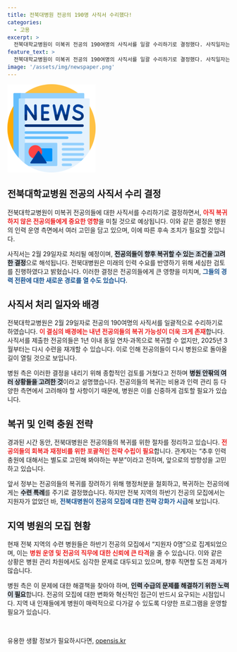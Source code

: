 ```yaml
---
title: 전북대병원 전공의 190명 사직서 수리했다!
categories:
  - 고용
excerpt: >
  전북대학교병원이 미복귀 전공의 190여명의 사직서를 일괄 수리하기로 결정했다. 사직일자는 2월 29일로, 이로 인해 내년 복귀 가능성이 열리게 되며, 후속 인력 충원에 대한 고민이 필요해 보인다. 수련의 미래가 달린 이 결정의 이면이 궁금하다!
feature_text: >
  전북대학교병원이 미복귀 전공의 190여명의 사직서를 일괄 수리하기로 결정했다. 사직일자는 2월 29일로, 이로 인해 내년 복귀 가능성이 열리게 되며, 후속 인력 충원에 대한 고민이 필요해 보인다. 수련의 미래가 달린 이 결정의 이면이 궁금하다!
image: '/assets/img/newspaper.png'
---
```


<p><img src="/assets/img/newspaper.png" alt="kimp 속보" /></p>

<h2 data-ke-size="size26">전북대학교병원 전공의 사직서 수리 결정</h2>

<p data-ke-size="size16">전북대학교병원이 미복귀 전공의들에 대한 사직서를 수리하기로 결정하면서, <b><span style="color: #ee2323;">아직 복귀하지 않은 전공의들에게 중요한 영향</span></b>을 미칠 것으로 예상됩니다. 이와 같은 결정은 병원의 인력 운영 측면에서 여러 고민을 담고 있으며, 이에 따른 후속 조치가 필요할 것입니다.</p>

<p data-ke-size="size16">사직서는 2월 29일자로 처리될 예정이며, <b><span style="background-color: #21538527;">전공의들이 향후 복귀할 수 있는 조건을 고려한 결정</span></b>으로 해석됩니다. 전북대병원은 미래의 인력 수요를 반영하기 위해 세심한 검토를 진행하였다고 밝혔습니다. 이러한 결정은 전공의들에게 큰 영향을 미치며, <b><span style="color: #1a5490;">그들의 경력 전환에 대한 새로운 경로를 열 수도 있습니다</span></b>.</p>

<h2 data-ke-size="size26">사직서 처리 일자와 배경</h2>

<p data-ke-size="size16">전북대학교병원은 2월 29일자로 전공의 190여명의 사직서를 일괄적으로 수리하기로 하였습니다. <b><span style="color: #ee2323;">이 결심의 배경에는 내년 전공의들의 복귀 가능성이 더욱 크게 존재</span></b>합니다. 사직서를 제출한 전공의들은 1년 이내 동일 연차·과목으로 복귀할 수 없지만, 2025년 3월부터는 다시 수련을 재개할 수 있습니다. 이로 인해 전공의들이 다시 병원으로 돌아올 길이 열릴 것으로 보입니다.</p>

<p data-ke-size="size16">병원 측은 이러한 결정을 내리기 위해 종합적인 검토를 거쳤다고 전하며 <b><span style="background-color: #21538527;">병원 안팎의 여러 상황들을 고려한 것</span></b>이라고 설명했습니다. 전공의들의 복귀는 비용과 인력 관리 등 다양한 측면에서 고려해야 할 사항이기 때문에, 병원은 이를 신중하게 검토할 필요가 있습니다.</p>

<h2 data-ke-size="size26">복귀 및 인력 충원 전략</h2>

<p data-ke-size="size16">경과된 시간 동안, 전북대병원은 전공의들의 복귀를 위한 절차를 정리하고 있습니다. <b><span style="color: #ee2323;">전공의들의 회복과 재정비를 위한 포괄적인 전략 수립이 필요</span></b>합니다. 관계자는 “추후 인력 충원에 대해서는 별도로 고민해 봐야하는 부분”이라고 전하며, 앞으로의 방향성을 고민하고 있습니다.</p>

<p data-ke-size="size16">앞서 정부는 전공의들의 복귀를 장려하기 위해 행정처분을 철회하고, 복귀하는 전공의에게는 <b><span style="background-color: #21538527;">수련 특례</span></b>를 주기로 결정했습니다. 하지만 전북 지역의 하반기 전공의 모집에서는 지원자가 없었던 바, <b><span style="color: #1a5490;">전북대병원이 전공의 모집에 대한 전략 강화가 시급</span></b>해 보입니다.</p>

<h2 data-ke-size="size26">지역 병원의 모집 현황</h2>

<p data-ke-size="size16">현재 전북 지역의 수련 병원들은 하반기 전공의 모집에서 “지원자 0명”으로 집계되었으며, 이는 <b><span style="color: #ee2323;">병원 운영 및 전공의 직무에 대한 신뢰에 큰 타격</span></b>을 줄 수 있습니다. 이와 같은 상황은 병원 관리 차원에서도 심각한 문제로 대두되고 있으며, 향후 직면할 도전 과제가 많습니다.</p>

<p data-ke-size="size16">병원 측은 이 문제에 대한 해결책을 찾아야 하며, <b><span style="background-color: #21538527;">인력 수급의 문제를 해결하기 위한 노력이 필요</span></b>합니다. 전공의 모집에 대한 변화와 혁신적인 접근이 반드시 요구되는 시점입니다. 지역 내 인재들에게 병원이 매력적으로 다가갈 수 있도록 다양한 프로그램을 운영할 필요가 있습니다.</p>

<p data-ke-size="size16">&nbsp;</p>
유용한 생활 정보가 필요하시다면, <a href="https://opensis.kr" rel="dofollow">opensis.kr</a>


